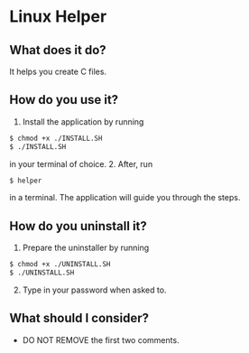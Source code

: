 # Linux Helper

## What does it do?
It helps you create C files.

## How do you use it?
1. Install the application by running
```bash
$ chmod +x ./INSTALL.SH
$ ./INSTALL.SH
```
in your terminal of choice.
2. After, run
```bash
$ helper
```
in a terminal.
The application will guide you through the steps.

## How do you uninstall it?
1. Prepare the uninstaller by running
```bash
$ chmod +x ./UNINSTALL.SH
$ ./UNINSTALL.SH
```
2. Type in your password when asked to.

## What should I consider?
- DO NOT REMOVE the first two comments.
